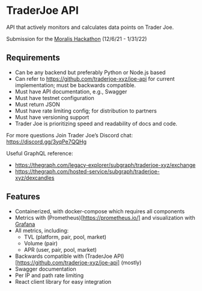 # TraderJoe API

API that actively monitors and calculates data points on Trader Joe.

Submission for the [Moralis Hackathon](https://moralis.io/avalanche-hackathon/) (12/6/21 - 1/31/22)

## Requirements

-   Can be any backend but preferably Python or Node.js based
-   Can refer to https://github.com/traderjoe-xyz/joe-api for current implementation; must be backwards compatible.
-   Must have API documentation, e.g., Swagger
-   Must have testnet configuration
-   Must return JSON
-   Must have rate limiting config; for distribution to partners
-   Must have versioning support
-   Trader Joe is prioritizing speed and readability of docs and code.

For more questions
Join Trader Joe’s Discord chat: https://discord.gg/3yqPe7QQHg

Useful GraphQL reference:

-   https://thegraph.com/legacy-explorer/subgraph/traderjoe-xyz/exchange
-   https://thegraph.com/hosted-service/subgraph/traderjoe-xyz/dexcandles

## Features

-   Containerized, with docker-compose which requires all components
-   Metrics with (Prometheus)[https://prometheus.io/] and visualization with [Grafana](https://grafana.com/)
-   All metrics, including:
    -   TVL (platform, pair, pool, market)
    -   Volume (pair)
    -   APR (user, pair, pool, market)
-   Backwards compatible with (TraderJoe API)[https://github.com/traderjoe-xyz/joe-api] (mostly)
-   Swagger documentation
-   Per IP and path rate limiting
-   React client library for easy integration
